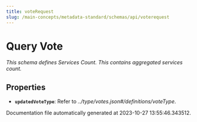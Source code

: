 ```yaml
---
title: voteRequest
slug: /main-concepts/metadata-standard/schemas/api/voterequest
---
```


# Query Vote

*This schema defines Services Count. This contains aggregated services count.*

## Properties

- **`updatedVoteType`**: Refer to *../type/votes.json#/definitions/voteType*.


Documentation file automatically generated at 2023-10-27 13:55:46.343512.
